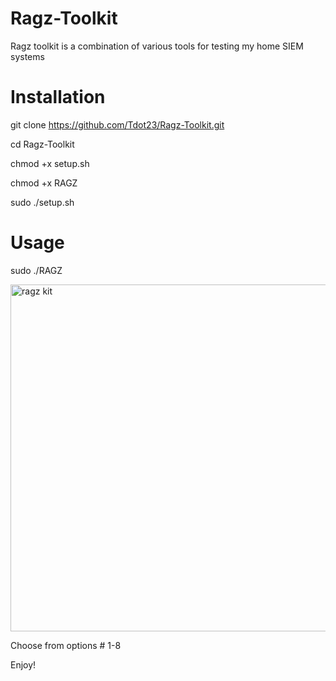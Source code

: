 # Ragz-Toolkit
Ragz toolkit is a combination of various tools for testing my home SIEM systems
# Installation
git clone https://github.com/Tdot23/Ragz-Toolkit.git 


cd Ragz-Toolkit

chmod +x setup.sh


chmod +x RAGZ

sudo ./setup.sh

# Usage
sudo ./RAGZ


<img width="555" alt="ragz kit" src="https://github.com/user-attachments/assets/0d786f9c-a4e5-4784-a30a-a3abc24e2431">


Choose from options # 1-8

Enjoy!
